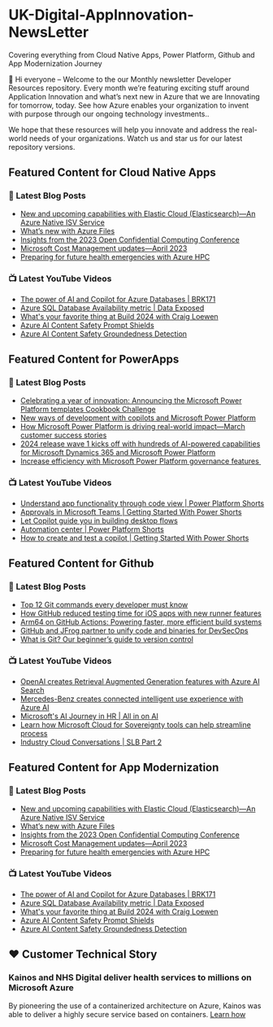 # UK-Digital-AppInnovation-NewsLetter

Covering everything from Cloud Native Apps, Power Platform, Github and App Modernization Journey

👋 Hi everyone – Welcome to the our Monthly newsletter Developer Resources repository. Every month we’re featuring exciting stuff around Application Innovation and what’s next new in Azure that we are Innovating for tomorrow, today. See how Azure enables your organization to invent with purpose through our ongoing technology investments..


We hope that these resources will help you innovate and address the real-world needs of your organizations. Watch us and star us for our latest repository versions.

## Featured Content for Cloud Native Apps


### 📝 Latest Blog Posts

    
<!-- BLOGCNA:START -->
- [New and upcoming capabilities with Elastic Cloud (Elasticsearch)—An Azure Native ISV Service](https://azure.microsoft.com/blog/new-and-upcoming-capabilities-with-elastic-cloud-elasticsearch-an-azure-native-isv-service/)
- [What’s new with Azure Files](https://azure.microsoft.com/blog/what-s-new-with-azure-files/)
- [Insights from the 2023 Open Confidential Computing Conference](https://azure.microsoft.com/blog/insights-from-the-2023-open-confidential-computing-conference/)
- [Microsoft Cost Management updates—April 2023](https://azure.microsoft.com/blog/microsoft-cost-management-updates-april-2023/)
- [Preparing for future health emergencies with Azure HPC ](https://azure.microsoft.com/blog/preparing-for-future-health-emergencies-with-azure-hpc/)
<!-- BLOGCNA:END -->

### 📺 Latest YouTube Videos

 
<!-- YOUTUBECNA:START -->
- [The power of AI and Copilot for Azure Databases | BRK171](https://www.youtube.com/watch?v=6VUfsY0kRxA)
- [Azure SQL Database Availability metric | Data Exposed](https://www.youtube.com/watch?v=j_s3aelfaWI)
- [What&#39;s your favorite thing at Build 2024 with Craig Loewen](https://www.youtube.com/watch?v=pNSK1rtSeEM)
- [Azure AI Content Safety Prompt Shields](https://www.youtube.com/watch?v=-vgLI5OSm0w)
- [Azure AI Content Safety Groundedness Detection](https://www.youtube.com/watch?v=Wuk8fRatIE4)
<!-- YOUTUBECNA:END -->

##  Featured Content for PowerApps
### 📝 Latest Blog Posts
<!-- BLOGPOWER:START -->
- [Celebrating a year of innovation: Announcing the Microsoft Power Platform templates Cookbook Challenge](https://www.microsoft.com/en-us/power-platform/blog/2024/06/06/celebrating-a-year-of-innovation-announcing-the-microsoft-power-platform-templates-cookbook-challenge/)
- [New ways of development with copilots and Microsoft Power Platform](https://www.microsoft.com/en-us/power-platform/blog/2024/05/21/new-ways-of-development-with-copilots-and-microsoft-power-platform/)
- [How Microsoft Power Platform is driving real-world impact—March customer success stories](https://www.microsoft.com/en-us/power-platform/blog/2024/04/18/how-microsoft-power-platform-is-driving-real-world-impact-march-customer-success-stories/)
- [2024 release wave 1 kicks off with hundreds of AI-powered capabilities for Microsoft Dynamics 365 and Microsoft Power Platform](https://cloudblogs.microsoft.com/dynamics365/bdm/2024/04/10/2024-release-wave-1-kicks-off-with-hundreds-of-ai-powered-capabilities-for-microsoft-dynamics-365-and-microsoft-power-platform/)
- [Increase efficiency with Microsoft Power Platform governance features ](https://www.microsoft.com/en-us/power-platform/blog/2024/04/04/increase-efficiency-with-microsoft-power-platform-governance-features/)
<!-- BLOGPOWER:END -->
 ### 📺 Latest YouTube Videos
    
<!-- YOUTUBEPOWER:START -->
- [Understand app functionality through code view | Power Platform Shorts](https://www.youtube.com/watch?v=qwXfvs9wzFY)
- [Approvals in Microsoft Teams | Getting Started With Power Shorts](https://www.youtube.com/watch?v=qDxfxSMkEn0)
- [Let Copilot guide you in building desktop flows](https://www.youtube.com/watch?v=8_POEyq_OKk)
- [Automation center | Power Platform Shorts](https://www.youtube.com/watch?v=VgdHSNraiu8)
- [How to create and test a copilot | Getting Started With Power Shorts](https://www.youtube.com/watch?v=RcYF0F_5CXY)
<!-- YOUTUBEPOWER:END -->

##  Featured Content for Github
### 📝 Latest Blog Posts
<!-- BLOGGITHUB:START -->
- [Top 12 Git commands every developer must know](https://github.blog/2024-06-10-top-12-git-commands-every-developer-must-know/)
- [How GitHub reduced testing time for iOS apps with new runner features](https://github.blog/2024-06-03-how-github-reduced-testing-time-for-ios-apps-with-new-runner-features/)
- [Arm64 on GitHub Actions: Powering faster, more efficient build systems](https://github.blog/2024-06-03-arm64-on-github-actions-powering-faster-more-efficient-build-systems/)
- [GitHub and JFrog partner to unify code and binaries for DevSecOps](https://github.blog/2024-05-29-github-and-jfrog/)
- [What is Git? Our beginner’s guide to version control](https://github.blog/2024-05-27-what-is-git-our-beginners-guide-to-version-control/)
<!-- BLOGGITHUB:END -->
### 📺 Latest YouTube Videos
<!-- YOUTUBEGITHUB:START -->
- [OpenAI creates Retrieval Augmented Generation features with Azure AI Search](https://www.youtube.com/watch?v=cjIE5fBInAE)
- [Mercedes-Benz creates connected intelligent use experience with Azure AI](https://www.youtube.com/watch?v=ocxnhqZuS8w)
- [Microsoft&#39;s AI Journey in HR | All in on AI](https://www.youtube.com/watch?v=ffrmZhT3BJA)
- [Learn how Microsoft Cloud for Sovereignty tools can help streamline process](https://www.youtube.com/watch?v=fbq3EfDIfX4)
- [Industry Cloud Conversations | SLB Part 2](https://www.youtube.com/watch?v=uvc2xhJNsn4)
<!-- YOUTUBEGITHUB:END -->
##  Featured Content for App Modernization
### 📝 Latest Blog Posts
<!-- BLOGAPPMOD:START -->
- [New and upcoming capabilities with Elastic Cloud (Elasticsearch)—An Azure Native ISV Service](https://azure.microsoft.com/blog/new-and-upcoming-capabilities-with-elastic-cloud-elasticsearch-an-azure-native-isv-service/)
- [What’s new with Azure Files](https://azure.microsoft.com/blog/what-s-new-with-azure-files/)
- [Insights from the 2023 Open Confidential Computing Conference](https://azure.microsoft.com/blog/insights-from-the-2023-open-confidential-computing-conference/)
- [Microsoft Cost Management updates—April 2023](https://azure.microsoft.com/blog/microsoft-cost-management-updates-april-2023/)
- [Preparing for future health emergencies with Azure HPC ](https://azure.microsoft.com/blog/preparing-for-future-health-emergencies-with-azure-hpc/)
<!-- BLOGAPPMOD:END -->
### 📺 Latest YouTube Videos
<!-- YOUTUBEAPPMOD:START -->
- [The power of AI and Copilot for Azure Databases | BRK171](https://www.youtube.com/watch?v=6VUfsY0kRxA)
- [Azure SQL Database Availability metric | Data Exposed](https://www.youtube.com/watch?v=j_s3aelfaWI)
- [What&#39;s your favorite thing at Build 2024 with Craig Loewen](https://www.youtube.com/watch?v=pNSK1rtSeEM)
- [Azure AI Content Safety Prompt Shields](https://www.youtube.com/watch?v=-vgLI5OSm0w)
- [Azure AI Content Safety Groundedness Detection](https://www.youtube.com/watch?v=Wuk8fRatIE4)
<!-- YOUTUBEAPPMOD:END -->


## ♥️ Customer Technical Story 

### Kainos and NHS Digital deliver health services to millions on Microsoft Azure

By pioneering the use of a containerized architecture on Azure, Kainos was able to deliver a highly secure service based on containers. [Learn how](https://customers.microsoft.com/en-us/story/1368348549535774520-kainos-and-nhs-digital-deliver-health-services-to-millions-on-microsoft-azure)

